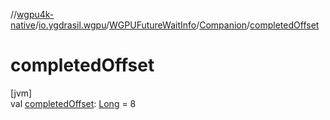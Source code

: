 //[wgpu4k-native](../../../../index.md)/[io.ygdrasil.wgpu](../../index.md)/[WGPUFutureWaitInfo](../index.md)/[Companion](index.md)/[completedOffset](completed-offset.md)

# completedOffset

[jvm]\
val [completedOffset](completed-offset.md): [Long](https://kotlinlang.org/api/core/kotlin-stdlib/kotlin/-long/index.html) = 8